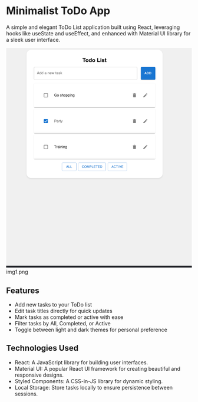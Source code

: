 # Minimalist ToDo App

A simple and elegant ToDo List application built using React, leveraging hooks like useState and useEffect, and enhanced with Material UI library for a sleek user interface.

![Screenshot 1](./images/img1.png)
img1.png

## Features

- Add new tasks to your ToDo list
- Edit task titles directly for quick updates
- Mark tasks as completed or active with ease
- Filter tasks by All, Completed, or Active
- Toggle between light and dark themes for personal preference

## Technologies Used

- React: A JavaScript library for building user interfaces.
- Material UI: A popular React UI framework for creating beautiful and responsive designs.
- Styled Components: A CSS-in-JS library for dynamic styling.
- Local Storage: Store tasks locally to ensure persistence between sessions.

